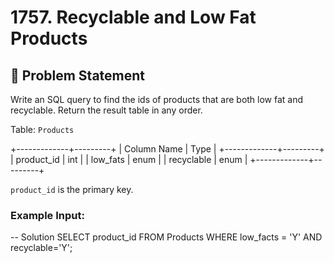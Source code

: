 # 1757. Recyclable and Low Fat Products

## 📝 Problem Statement

Write an SQL query to find the ids of products that are both low fat and recyclable.
Return the result table in any order.

Table: `Products`

+-------------+---------+
| Column Name | Type    |
+-------------+---------+
| product_id  | int     |
| low_fats    | enum    |
| recyclable  | enum    |
+-------------+---------+


`product_id` is the primary key.

### Example Input:



-- Solution 
SELECT product_id FROM Products 
WHERE low_facts = 'Y' AND recyclable='Y';
